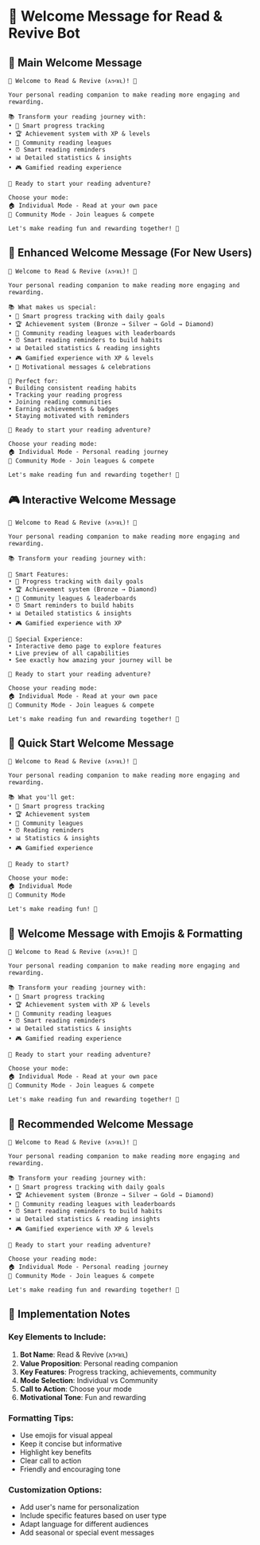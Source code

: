 # 🌟 Welcome Message for Read & Revive Bot

## 🎯 **Main Welcome Message**

```
🌟 Welcome to Read & Revive (አንባቢ)! 🌟

Your personal reading companion to make reading more engaging and rewarding.

📚 Transform your reading journey with:
• 📖 Smart progress tracking
• 🏆 Achievement system with XP & levels
• 👥 Community reading leagues
• ⏰ Smart reading reminders
• 📊 Detailed statistics & insights
• 🎮 Gamified reading experience

🚀 Ready to start your reading adventure?

Choose your mode:
🏠 Individual Mode - Read at your own pace
👥 Community Mode - Join leagues & compete

Let's make reading fun and rewarding together! 💫
```

## 🎉 **Enhanced Welcome Message (For New Users)**

```
🌟 Welcome to Read & Revive (አንባቢ)! 🌟

Your personal reading companion to make reading more engaging and rewarding.

📚 What makes us special:
• 📖 Smart progress tracking with daily goals
• 🏆 Achievement system (Bronze → Silver → Gold → Diamond)
• 👥 Community reading leagues with leaderboards
• ⏰ Smart reading reminders to build habits
• 📊 Detailed statistics & reading insights
• 🎮 Gamified experience with XP & levels
• 💫 Motivational messages & celebrations

🎯 Perfect for:
• Building consistent reading habits
• Tracking your reading progress
• Joining reading communities
• Earning achievements & badges
• Staying motivated with reminders

🚀 Ready to start your reading adventure?

Choose your reading mode:
🏠 Individual Mode - Personal reading journey
👥 Community Mode - Join leagues & compete

Let's make reading fun and rewarding together! 💫
```

## 🎮 **Interactive Welcome Message**

```
🌟 Welcome to Read & Revive (አንባቢ)! 🌟

Your personal reading companion to make reading more engaging and rewarding.

📚 Transform your reading journey with:

🎯 Smart Features:
• 📖 Progress tracking with daily goals
• 🏆 Achievement system (Bronze → Diamond)
• 👥 Community leagues & leaderboards
• ⏰ Smart reminders to build habits
• 📊 Detailed statistics & insights
• 🎮 Gamified experience with XP

💫 Special Experience:
• Interactive demo page to explore features
• Live preview of all capabilities
• See exactly how amazing your journey will be

🚀 Ready to start your reading adventure?

Choose your reading mode:
🏠 Individual Mode - Read at your own pace
👥 Community Mode - Join leagues & compete

Let's make reading fun and rewarding together! 💫
```

## 🎯 **Quick Start Welcome Message**

```
🌟 Welcome to Read & Revive (አንባቢ)! 🌟

Your personal reading companion to make reading more engaging and rewarding.

📚 What you'll get:
• 📖 Smart progress tracking
• 🏆 Achievement system
• 👥 Community leagues
• ⏰ Reading reminders
• 📊 Statistics & insights
• 🎮 Gamified experience

🚀 Ready to start?

Choose your mode:
🏠 Individual Mode
👥 Community Mode

Let's make reading fun! 💫
```

## 🎨 **Welcome Message with Emojis & Formatting**

```
🌟 Welcome to Read & Revive (አንባቢ)! 🌟

Your personal reading companion to make reading more engaging and rewarding.

📚 Transform your reading journey with:
• 📖 Smart progress tracking
• 🏆 Achievement system with XP & levels
• 👥 Community reading leagues
• ⏰ Smart reading reminders
• 📊 Detailed statistics & insights
• 🎮 Gamified reading experience

🚀 Ready to start your reading adventure?

Choose your mode:
🏠 Individual Mode - Read at your own pace
👥 Community Mode - Join leagues & compete

Let's make reading fun and rewarding together! 💫
```

## 🎯 **Recommended Welcome Message**

```
🌟 Welcome to Read & Revive (አንባቢ)! 🌟

Your personal reading companion to make reading more engaging and rewarding.

📚 Transform your reading journey with:
• 📖 Smart progress tracking with daily goals
• 🏆 Achievement system (Bronze → Silver → Gold → Diamond)
• 👥 Community reading leagues with leaderboards
• ⏰ Smart reading reminders to build habits
• 📊 Detailed statistics & reading insights
• 🎮 Gamified experience with XP & levels

🚀 Ready to start your reading adventure?

Choose your reading mode:
🏠 Individual Mode - Personal reading journey
👥 Community Mode - Join leagues & compete

Let's make reading fun and rewarding together! 💫
```

## 📝 **Implementation Notes**

### **Key Elements to Include:**
1. **Bot Name**: Read & Revive (አንባቢ)
2. **Value Proposition**: Personal reading companion
3. **Key Features**: Progress tracking, achievements, community
4. **Mode Selection**: Individual vs Community
5. **Call to Action**: Choose your mode
6. **Motivational Tone**: Fun and rewarding

### **Formatting Tips:**
- Use emojis for visual appeal
- Keep it concise but informative
- Highlight key benefits
- Clear call to action
- Friendly and encouraging tone

### **Customization Options:**
- Add user's name for personalization
- Include specific features based on user type
- Adapt language for different audiences
- Add seasonal or special event messages



